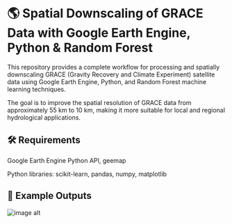 # 🌎 Spatial Downscaling of GRACE Data with Google Earth Engine, Python & Random Forest

This repository provides a complete workflow for processing and spatially downscaling GRACE (Gravity Recovery and Climate Experiment) satellite data using Google Earth Engine, Python, and Random Forest machine learning techniques.

The goal is to improve the spatial resolution of GRACE data from approximately 55 km to 10 km, making it more suitable for local and regional hydrological applications.



## 🛠️ Requirements
Google Earth Engine Python API, geemap

Python libraries: scikit-learn, pandas, numpy, matplotlib



## 📸 Example Outputs

![image alt](https://github.com/SaeidDaliriSusefi/Grace-Downsacling/blob/e8f99ecc9aa2c1f563d4aa9f2c9d7de33a76f22d/Images/Grace_plots.PNG)
